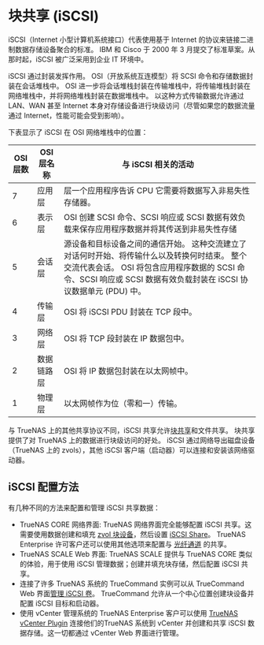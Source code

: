# 块共享 (iSCSI)

iSCSI（Internet 小型计算机系统接口）代表使用基于 Internet 的协议来链接二进制数据存储设备聚合的标准。 IBM 和 Cisco 于 2000 年 3 月提交了标准草案。从那时起，iSCSI 被广泛采用到企业 IT 环境中。

iSCSI 通过封装发挥作用。 OSI（开放系统互连模型）将 SCSI 命令和存储数据封装在会话堆栈中。 OSI 进一步将会话堆栈封装在传输堆栈中，将传输堆栈封装在网络堆栈中，并将网络堆栈封装在数据堆栈中。 以这种方式传输数据允许通过 LAN、WAN 甚至 Internet 本身对存储设备进行块级访问（尽管如果您的数据流量通过 Internet，性能可能会受到影响）。

下表显示了 iSCSI 在 OSI 网络堆栈中的位置：

| OSI 层数 | OSI 层名称 | 与 iSCSI 相关的活动                                          |
| -------- | ---------- | ------------------------------------------------------------ |
| 7        | 应用层     | 层一个应用程序告诉 CPU 它需要将数据写入非易失性存储器。      |
| 6        | 表示层     | OSI 创建 SCSI 命令、SCSI 响应或 SCSI 数据有效负载来保存应用程序数据并将其传送到非易失性存储 |
| 5        | 会话层     | 源设备和目标设备之间的通信开始。 这种交流建立了对话何时开始、将传输什么以及转换何时结束。 整个交流代表会话。 OSI 将包含应用程序数据的 SCSI 命令、SCSI 响应或 SCSI 数据有效负载封装在 iSCSI 协议数据单元 (PDU) 中。 |
| 4        | 传输层     | OSI 将 iSCSI PDU 封装在 TCP 段中。                           |
| 3        | 网络层     | OSI 将 TCP 段封装在 IP 数据包中。                            |
| 2        | 数据链路层 | OSI 将 IP 数据包封装在以太网帧中。                           |
| 1        | 物理层     | 以太网帧作为位（零和一）传输。                               |

与 TrueNAS 上的其他共享协议不同，iSCSI 共享允许[块共享](https://www.ibm.com/cloud/learn/block-storage)和文件共享。 块共享提供了对 TrueNAS 上的数据进行块级访问的好处。 iSCSI 通过网络导出磁盘设备（TrueNAS 上的 zvols），其他 iSCSI 客户端（启动器）可以连接和安装该网络驱动器。

## iSCSI 配置方法

有几种不同的方法来配置和管理 iSCSI 共享数据：

- TrueNAS CORE 网络界面: TrueNAS 网络界面完全能够配置 iSCSI 共享。这需要使用数据创建和填充 [zvol 块设备](https://www.truenas.com/docs/core/storage/pools/zvols/)，然后设置 [iSCSI Share](https://www.truenas.com/docs/core/sharing/iscsi/iscsishare/)。 TrueNAS Enterprise 许可客户还可以使用其他选项来配置与 [光纤通道](https://www.truenas.com/docs/core/sharing/iscsi/fiberchannel/) 的共享。
- TrueNAS SCALE Web 界面: TrueNAS SCALE 提供与 TrueNAS CORE 类似的体验，用于使用 iSCSI 管理数据；创建并填充块存储，然后配置 iSCSI 共享。
- 连接了许多 TrueNAS 系统的 TrueCommand 实例可以从 TrueCommand Web 界面[管理 iSCSI 卷](https://www.truenas.com/docs/truecommand/iscsimanagement/)。 TrueCommand 允许从一个中心位置创建块设备并配置 iSCSI 目标和启动器。
- 使用 vCenter 管理系统的 TrueNAS Enterprise 客户可以使用 [TrueNAS vCenter Plugin](https://www.truenas.com/docs/core/solutions/integrations/vmware/truenasvcenterplugin/#system-management) 连接他们的TrueNAS 系统到 vCenter 并创建和共享 iSCSI 数据存储。这一切都通过 vCenter Web 界面进行管理。